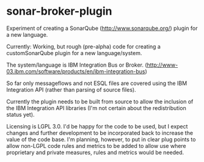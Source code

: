 # sonar-broker-plugin
Experiment of creating a SonarQube (http://www.sonarqube.org/) plugin for a new language.

Currently: Working, but rough (pre-alpha) code for creating a customSonarQube plugin for a new language/system.

The system/language is IBM Integration Bus or Broker.
(http://www-03.ibm.com/software/products/en/ibm-integration-bus)

So far only messageflows and not ESQL files are covered using the IBM Integration API (rather than parsing of source files).

Currently the plugin needs to be built from source 
to allow the inclusion of the IBM Integration API libraries 
(I'm not certain about the redistribution status yet).

Licensing is LGPL 3.0.
I'd be happy for the code to be used, 
but I expect changes and further development to be incorporated back to increase the value of the code base.
I'm planning, however, to put in clear plug points to allow non-LGPL code rules and metrics to be added to allow 
use where proprietary and private measures, rules and metrics would be needed.
